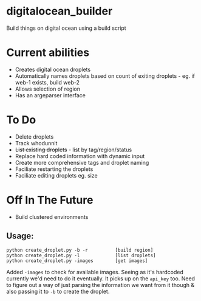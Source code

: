 # digitalocean_builder
Build things on digital ocean using a build script


# Current abilities
- Creates digital ocean droplets
- Automatically names droplets based on count of exiting droplets - eg. if web-1 exists, build web-2
- Allows selection of region
- Has an argeparser interface

# To Do
- Delete droplets
- Track whodunnit
- ~~List existing droplets~~ - list by tag/region/status
- Replace hard coded information with dynamic input 
- Create more comprehensive tags and droplet naming
- Faciliate restarting the droplets
- Faciliate editing droplets eg. size

# Off In The Future
- Build clustered environments


Usage:
---

```
python create_droplet.py -b -r          [build region]
python create_droplet.py -l             [list droplets]
python create_droplet.py -images        [get images]
```


Added `-images` to check for available images. Seeing as it's hardcoded currently we'd need to do it eventually. It picks up on the `api_key` too.
Need to figure out a way of just parsing the information we want from it though & also passing it to `-b` to create the droplet.
